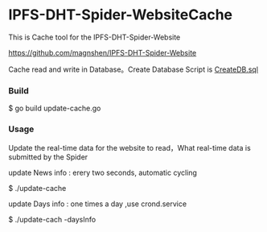 # IPFS-DHT-Spider-WebsiteCache

This is Cache tool for the IPFS-DHT-Spider-Website

https://github.com/magnshen/IPFS-DHT-Spider-Website

Cache read and write in Database。Create Database Script is    [CreateDB.sql](https://github.com/magnshen/IPFS-DHT-Spider-Server/blob/master/CreateDB.sql)

### Build

$ go build update-cache.go

### Usage

Update the real-time data for the website to read，What  real-time data is submitted by the Spider 

update News info :   erery two seconds, automatic cycling

$ ./update-cache 

update Days info :  one times a day ,use  crond.service

$ ./update-cach -daysInfo